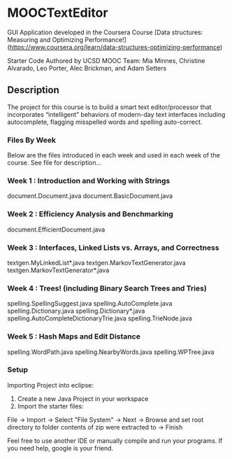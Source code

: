 # MOOCTextEditor

GUI Application developed in the Coursera Course [Data structures: Measuring and Optimizing Performance!] (https://www.coursera.org/learn/data-structures-optimizing-performance)

Starter Code Authored by UCSD MOOC Team:
Mia Minnes, Christine Alvarado, Leo Porter, Alec Brickman, and Adam Setters


## Description

The project for this course is to build a smart text editor/processor that incorporates “intelligent” behaviors of modern-day text interfaces including autocomplete, flagging misspelled words and spelling auto-correct.

### Files By Week

Below are the files introduced in each week and used in each week
of the course. See file for description...

### Week 1 : Introduction and Working with Strings

document.Document.java
document.BasicDocument.java

### Week 2 : Efficiency Analysis and Benchmarking

document.EfficientDocument.java

### Week 3 : Interfaces, Linked Lists vs. Arrays, and Correctness

textgen.MyLinkedList*.java
textgen.MarkovTextGenerator.java
textgen.MarkovTextGenerator*.java

### Week 4 : Trees! (including Binary Search Trees and Tries)

spelling.SpellingSuggest.java
spelling.AutoComplete.java
spelling.Dictionary.java
spelling.Dictionary*.java
spelling.AutoCompleteDictionaryTrie.java
spelling.TrieNode.java

### Week 5 : Hash Maps and Edit Distance

spelling.WordPath.java
spelling.NearbyWords.java
spelling.WPTree.java


### Setup

Importing Project into eclipse:
1. Create a new Java Project in your workspace
2. Import the starter files:

File -> Import -> Select "File System" -> Next -> Browse and set root directory to folder contents of zip were extracted to -> Finish

Feel free to use another IDE or manually compile and run your programs.
If you need help, google is your friend.




